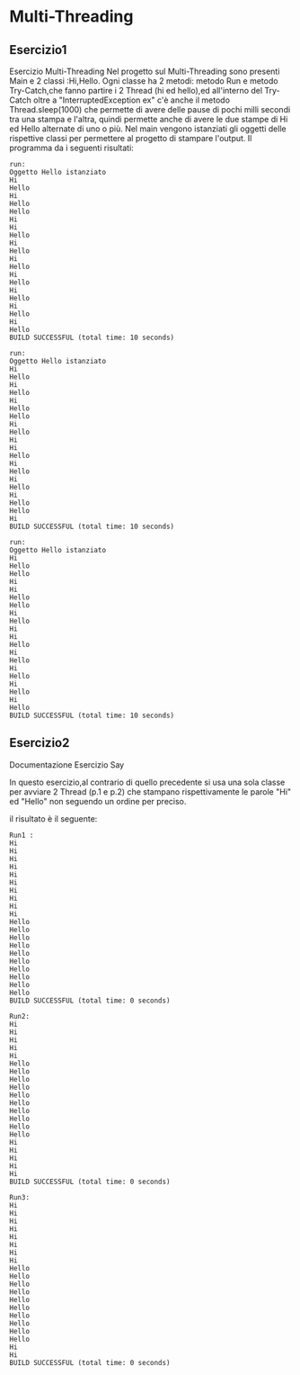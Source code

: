 # Multi-Threading
## Esercizio1
Esercizio Multi-Threading
Nel progetto sul Multi-Threading sono presenti Main e 2 classi :Hi,Hello.
Ogni classe ha 2 metodi: metodo Run e metodo Try-Catch,che fanno partire i 2 Thread (hi ed hello),ed all'interno 
del Try-Catch oltre a "InterruptedException ex" c'è anche il metodo Thread.sleep(1000) che permette di avere delle pause
di pochi milli secondi tra una stampa e l'altra, quindi permette anche di avere le due stampe di Hi ed Hello alternate 
di uno o più. 
Nel main vengono istanziati gli oggetti delle rispettive classi per permettere al progetto di stampare l'output.
Il programma da i seguenti risultati:
```
run:
Oggetto Hello istanziato
Hi
Hello
Hi
Hello
Hello
Hi
Hi
Hello
Hi
Hello
Hi
Hello
Hi
Hello
Hi
Hello
Hi
Hello
Hi
Hello
BUILD SUCCESSFUL (total time: 10 seconds)
```
```
run:
Oggetto Hello istanziato
Hi
Hello
Hi
Hello
Hi
Hello
Hello
Hi
Hello
Hi
Hi
Hello
Hi
Hello
Hi
Hello
Hi
Hello
Hello
Hi
BUILD SUCCESSFUL (total time: 10 seconds)
```
```
run:
Oggetto Hello istanziato
Hi
Hello
Hello
Hi
Hi
Hello
Hello
Hi
Hello
Hi
Hi
Hello
Hi
Hello
Hi
Hello
Hi
Hello
Hi
Hello
BUILD SUCCESSFUL (total time: 10 seconds)
```
## Esercizio2
Documentazione Esercizio Say

In questo esercizio,al contrario di quello precedente si usa una sola
classe per avviare 2 Thread (p.1 e p.2) che stampano rispettivamente le 
parole "Hi" ed "Hello" non seguendo un ordine per preciso.

il risultato è il seguente: 
```
Run1 :
Hi
Hi
Hi
Hi
Hi
Hi
Hi
Hi
Hi
Hi
Hello
Hello
Hello
Hello
Hello
Hello
Hello
Hello
Hello
Hello
BUILD SUCCESSFUL (total time: 0 seconds)
```
```
Run2: 
Hi
Hi
Hi
Hi
Hi
Hello
Hello
Hello
Hello
Hello
Hello
Hello
Hello
Hello
Hello
Hi
Hi
Hi
Hi
Hi
BUILD SUCCESSFUL (total time: 0 seconds)
```
```
Run3:
Hi
Hi
Hi
Hi
Hi
Hi
Hi
Hi
Hello
Hello
Hello
Hello
Hello
Hello
Hello
Hello
Hello
Hello
Hi
Hi
BUILD SUCCESSFUL (total time: 0 seconds)
```
